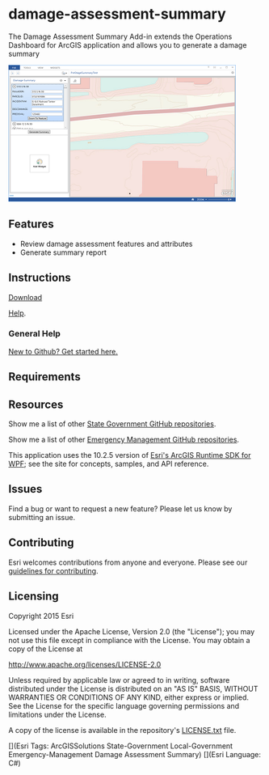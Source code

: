 damage-assessment-summary
=========================

The Damage Assessment Summary Add-in extends the Operations Dashboard for ArcGIS application and allows you to generate a damage summary

[![Image of Damage Assessment Summary Add-in](damage-assessment-summary.png "Damage Assessment Summary")](http://links.esri.com/emergencymanagement/help/10.2/DamageAssessment)

## Features

* Review damage assessment features and attributes
* Generate summary report

## Instructions

[Download](http://links.esri.com/emergencymanagement/download/DamageAssessment)

[Help](http://links.esri.com/emergencymanagement/help/10.2/DamageAssessment).

### General Help
[New to Github? Get started here.](http://htmlpreview.github.com/?https://github.com/Esri/esri.github.com/blob/master/help/esri-getting-to-know-github.html)

## Requirements

## Resources

Show me a list of other [State Government GitHub repositories](http://esri.github.io/#State-Government).

Show me a list of other [Emergency Management GitHub repositories](http://esri.github.io/#Emergency-Management).

This application uses the 10.2.5 version of
[Esri's ArcGIS Runtime SDK for WPF](http://resources.arcgis.com/en/communities/runtime-wpf/);
see the site for concepts, samples, and API reference.

## Issues

Find a bug or want to request a new feature?  Please let us know by submitting an issue.

## Contributing

Esri welcomes contributions from anyone and everyone.
Please see our [guidelines for contributing](https://github.com/esri/contributing).

## Licensing

Copyright 2015 Esri

Licensed under the Apache License, Version 2.0 (the "License");
you may not use this file except in compliance with the License.
You may obtain a copy of the License at

   http://www.apache.org/licenses/LICENSE-2.0

Unless required by applicable law or agreed to in writing, software
distributed under the License is distributed on an "AS IS" BASIS,
WITHOUT WARRANTIES OR CONDITIONS OF ANY KIND, either express or implied.
See the License for the specific language governing permissions and
limitations under the License.

A copy of the license is available in the repository's
[LICENSE.txt](LICENSE.txt) file.

[](Esri Tags: ArcGISSolutions State-Government Local-Government Emergency-Management Damage Assessment Summary)
[](Esri Language: C#)
